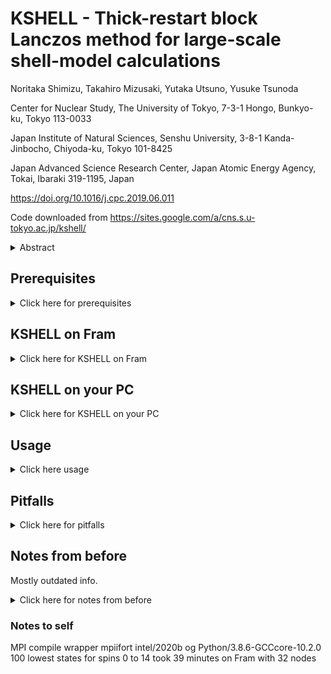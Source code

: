 # KSHELL - Thick-restart block Lanczos method for large-scale shell-model calculations

Noritaka Shimizu, Takahiro Mizusaki, Yutaka Utsuno, Yusuke Tsunoda

Center for Nuclear Study, The University of Tokyo, 7-3-1 Hongo, Bunkyo-ku, Tokyo 113-0033

Japan Institute of Natural Sciences, Senshu University, 3-8-1 Kanda-Jinbocho, Chiyoda-ku, Tokyo 101-8425

Japan Advanced Science Research Center, Japan Atomic Energy Agency, Tokai, Ibaraki 319-1195, Japan

https://doi.org/10.1016/j.cpc.2019.06.011

Code downloaded from https://sites.google.com/a/cns.s.u-tokyo.ac.jp/kshell/

<details>
<summary>Abstract</summary>
<p>

  We propose a thick-restart block Lanczos method, which is an extension of the thick-restart Lanczos method with the block algorithm, as an eigensolver of the large-scale shell-model calculations. This method has two advantages over the conventional Lanczos method: the precise computations of the near-degenerate eigenvalues, and the efficient computations for obtaining a large number of eigenvalues. These features are quite advantageous to compute highly excited states where the eigenvalue density is rather high. A shell-model code, named KSHELL, equipped with this method was developed for massively parallel computations, and it enables us to reveal nuclear statistical properties which are intensively investigated by recent experimental facilities. We describe the algorithm and performance of the KSHELL code and demonstrate that the present method outperforms the conventional Lanczos method.

  Program summary
  Program Title: KSHELL

  Licensing provisions: GPLv3

  Programming language: Fortran 90

  Nature of problem: The nuclear shell-model calculation is one of the configuration interaction methods in nuclear physics to study nuclear structure. The model space is spanned by the M-scheme basis states. We obtain nuclear wave functions by solving an eigenvalue problem of the shell-model Hamiltonian matrix, which is a sparse, symmetric matrix.

  Solution method: The KSHELL code enables us to solve the eigenvalue problem of the shell-model Hamiltonian matrix utilizing the thick-restart Lanczos or thick-restart block Lanczos methods. Since the number of the matrix elements are too huge to be stored, the elements are generated on the fly at every matrix–vector product. The overhead of the on-the-fly algorithm are reduced by the block Lanczos method.

  Additional comments including restrictions and unusual features: The KSHELL code is equipped with a user-friendly dialog interface to generate a shell script to run a job. The program runs both on a single node and a massively parallel computer. It provides us with energy levels, spin, isospin, magnetic and quadrupole moments, E2/M1 transition probabilities and one-particle spectroscopic factors. Up to tens of billions M-scheme dimension is capable, if enough memory is available.

</p>
</details>


## Prerequisites

<details>
<summary>Click here for prerequisites</summary>
<p>

  * ```Python 3.8``` or newer (kshell_ui.py uses syntax specific to 3.8 and above)
    * `numpy`
    * `matplotlib`
    * `kshell-utilities` (not required but recommended)
  * ```gfortran 10.2.0``` or newer (Tested with this version, might work with older versions)
  * ```ifort 19.1.3.304``` (Alternative to gfortran. Tested with this version, might work with other versions.)
  * ```openblas```
  * ```lapack```

  Use `gfortran` Fortran compiler if you plan on running KSHELL on your personal computer and use `ifort` for the Fram supercomputer.
</p>
</details>


## KSHELL on Fram

  <details>
  <summary>Click here for KSHELL on Fram</summary>
  <p>

  ### Compilation on Fram with MPI
  Start by loading the necessary modules which contain the correct additional software to run `KSHELL`. The `intel/2020b` module contains the correct `ifort` version as well as `blas` and `lapack` (double check this), and the module `Python/3.8.6-GCCcore-10.2.0` gives us the correct `Python` version. Load the modules in this order:
  ```
  module load intel/2020b
  module load Python/3.8.6-GCCcore-10.2.0
  ```
  Now, clone this repository to the desired install location. Navigate to the `<install_location>/src/` directory and edit the `Makefile`. We will use the MPI ifort wrapper `mpiifort` to compile `KSHELL`, so make sure that `FC = mpiifort` is un-commented and that all other `FC = ` lines are commented. Comment with `#`. Remember to save the file. Still in the `<install_location>/src/` directory, run the command `make`, and `KSHELL` will be compiled.

  <details>
  <summary>Click here to see the terminal output from the compilation process</summary>
  <p>

    ```
    [user ~/kshell_public/src]$ make
    mpiifort -O3 -qopenmp -no-ipo -DMPI  -c constant.f90
    mpiifort -O3 -qopenmp -no-ipo -DMPI  -c model_space.f90
    mpiifort -O3 -qopenmp -no-ipo -DMPI  -c lib_matrix.F90
    mpiifort -O3 -qopenmp -no-ipo -DMPI  -c class_stopwatch.F90
    mpiifort -O3 -qopenmp -no-ipo -DMPI  -c partition.F90
    mpiifort -O3 -qopenmp -no-ipo -DMPI  -c wavefunction.F90
    mpiifort -O3 -qopenmp -no-ipo -DMPI  -c rotation_group.f90
    mpiifort -O3 -qopenmp -no-ipo -DMPI  -c harmonic_oscillator.f90
    mpiifort -O3 -qopenmp -no-ipo -DMPI  -c operator_jscheme.f90
    mpiifort -O3 -qopenmp -no-ipo -DMPI  -c operator_mscheme.f90
    mpiifort -O3 -qopenmp -no-ipo -DMPI  -c bridge_partitions.F90
    mpiifort -O3 -qopenmp -no-ipo -DMPI  -c sp_matrix_element.f90
    mpiifort -O3 -qopenmp -no-ipo -DMPI  -c interaction.f90
    mpiifort -O3 -qopenmp -no-ipo -DMPI  -c bp_io.F90
    mpiifort -O3 -qopenmp -no-ipo -DMPI  -c lanczos.f90
    mpiifort -O3 -qopenmp -no-ipo -DMPI  -c bp_expc_val.F90
    mpiifort -O3 -qopenmp -no-ipo -DMPI  -c bp_block.F90
    mpiifort -O3 -qopenmp -no-ipo -DMPI  -c block_lanczos.F90
    mpiifort -O3 -qopenmp -no-ipo -DMPI  -c kshell.F90
    mpiifort -O3 -qopenmp -no-ipo -DMPI -o kshell.exe kshell.o model_space.o interaction.o harmonic_oscillator.o constant.o rotation_group.o sp_matrix_element.o operator_jscheme.o operator_mscheme.o lib_matrix.o lanczos.o partition.o  wavefunction.o  bridge_partitions.o bp_io.o bp_expc_val.o class_stopwatch.o bp_block.o block_lanczos.o -mkl
    mpiifort -O3 -qopenmp -no-ipo -DMPI  -c transit.F90
    mpiifort -O3 -qopenmp -no-ipo -DMPI -o transit.exe transit.o model_space.o interaction.o harmonic_oscillator.o constant.o rotation_group.o sp_matrix_element.o operator_jscheme.o operator_mscheme.o lib_matrix.o lanczos.o partition.o  wavefunction.o  bridge_partitions.o bp_io.o bp_expc_val.o class_stopwatch.o bp_block.o block_lanczos.o -mkl
    mpiifort -O3 -qopenmp -no-ipo -DMPI -o count_dim.exe count_dim.f90 model_space.o interaction.o harmonic_oscillator.o constant.o rotation_group.o sp_matrix_element.o operator_jscheme.o operator_mscheme.o lib_matrix.o lanczos.o partition.o  wavefunction.o  bridge_partitions.o bp_io.o bp_expc_val.o class_stopwatch.o bp_block.o block_lanczos.o -mkl
    cp kshell.exe transit.exe count_dim.exe ../bin/
    ```

  </p>
  </details>

  `KSHELL` is now compiled! To remove the compiled files and revert back to the starting point, run `make clean` in the `src/` directory.

  ### Queueing job script on Fram
  Create a directory in which to store the output from `KSHELL`. In this directory, run `python <install_location>/bin/kshell_ui.py` and follow the instructions on screen. The shell script grenerated by `kshell_ui.py` must begin with certain commands wich will be read by the Fram job queue system, `slurm`. The needed commands will automatically be added to the executable shell script if the keyword `fram` is entered in the first prompt of `kshell_ui.py`. See a section further down in this document for general instructions on how to use `kshell_ui.py`. When the executable shell script has been created, put it in the queue by

  ```
  sbatch executable.sh
  ```

  To see the entire queue, or to filter the queue by username, use

  ```
  squeue
  squeue -u <username>
  ```

  The terminal output from the compute nodes is written to a file, `slurm-*.out`, which is placed in the `KSHELL` output directory you created. Use

  ```
  watch -n 10 cat slurm-*.out
  ```

  to get a 10 second interval live update on the terminal output from the compute nodes. If you put in your e-mail address in the executable shell script, you will get an e-mail when the program starts and when it ends. Following is an example of the commands which must be in the first line of the executable shell script which is generated by `kshell_ui.py`. For running 10 nodes with 32 cores each with an estimated calculation time of 10 minutes:

  <details>
  <summary>Click here to see the commands</summary>
  <p>

    ```
    #!/bin/bash
    #SBATCH --job-name=Ar28_usda
    #SBATCH --account=<enter account name here (example NN9464K)>
    ## Syntax is d-hh:mm:ss
    #SBATCH --time=0-00:10:00
    #SBATCH --nodes=10
    #SBATCH --ntasks-per-node=1
    #SBATCH --cpus-per-task=32
    #SBATCH --mail-type=ALL
    #SBATCH --mail-user=<your e-mail here>
    module --quiet purge
    module load intel/2020b
    module load Python/3.8.6-GCCcore-10.2.0
    set -o errexit
    set -o nounset
    ```

  </p>
  </details>

  Note that the modules must be explicitly loaded in the script file since the modules you load to the login node does not get loaded on the compute nodes. The login node is the computer you control when you SSH to `<username>@fram.sigma2.no` and the compute nodes are other computers which you control via the `slurm` queue system. If you need any other modules loaded, you must add these to the executable shell script. Now, just wait for the program to run its course!

  </p>
  </details>

## KSHELL on your PC
  
<details>
<summary>Click here for KSHELL on your PC</summary>
<p>
  
  ### Installation on Ubuntu
    
  <details>
  <summary>Click here for Ubuntu</summary>
  <p>

  KSHELL probably works fine on any Linux distro as long as you install the correct versions of Fortran and Python. Following is a recipe for installing and compiling on Ubuntu 20.04.2 LTS.

  #### Fortran compiler
  We start by installing a compatible version of `gfortran`. To get a version newer than 9, we must first add the Ubuntu Toolchain repository:
  ```
  sudo add-apt-repository -y ppa:ubuntu-toolchain-r/test
  ```
  Then, install `gfortran` version 10 with:
  ```
  sudo apt install gfortran-10
  ```
  And check that the newly installed Fortran compiler is of version 10.2.0 or above:
  ```
  gfortran-10 --version
  ```
  If the version is incorrect, try installing `gfortran` version 11 instead.

  #### Python
  For installing the correct version of Python, it is highly recommended to install an environment management system like `miniconda` as to not mess up any other Python dependencies your system has, and to easily download the exact version needed. Start by downloading the latest release of `miniconda` ([alternative downloads here](https://docs.conda.io/en/latest/miniconda.html)):
  ```
  wget https://repo.anaconda.com/miniconda/Miniconda3-latest-Linux-x86_64.sh
  ```
  Run the installer:
  ```
  bash Miniconda3-latest-Linux-x86_64.sh
  ```
  Accept the ToS. Choose all default settings except when the installer asks if it should initialize by running conda init. Choose yes. If you have trouble with initializing conda, for example
  ```
  > conda
  conda: command not found
  ```
  cd to `<install_location>/anaconda3/bin` and initialize conda from there. If you for example use `fish` instead of `bash` (you should!), then initialize with
  ```
  ./conda init fish
  ```
  When the initialization is complete, create an environment named `kshell` with `Python 3.8` along with `numpy`, `matplotlib` and `kshell-utilities` with:
  ```
  conda create --name kshell python=3.8 numpy matplotlib kshell-utilities
  ```
  Activate the environment with:
  ```
  conda activate kshell
  ```
  Note that any additional Python package can be installed normally with `pip`. The `kshell` environment is only active within your terminal session and does not interfere with any other Python dependencies on your system.

  Alternatively, download `Python 3.8` with the Ubuntu packet manager.

  #### Compile KSHELL
  We are now ready to actually install `KSHELL`. Navigate to the directory where you want to install `KSHELL` and clone this repository:
  ```
  git clone https://github.com/GaffaSnobb/kshell_public.git
  ```
  Navigate to the `src/` directory and edit the `Makefile` with your favorite editor. Change `FC = gfortran` to `FC = gfortran-10` (or `-11` if you installed version 11) and make sure that line is un-commented. All other `FC` declarations should be commented. Save the changes. Still in the `src/` directory, run
  ```
  make
  ```
  to compile. The output should be something like this (mismatch warnings are normal):
  
  <details>
  <summary>Click to see normal terminal output</summary>
  <p>

  ```
  > make
  gfortran-10 -O3 -fopenmp -fallow-argument-mismatch  -c constant.f90
  gfortran-10 -O3 -fopenmp -fallow-argument-mismatch  -c model_space.f90
  gfortran-10 -O3 -fopenmp -fallow-argument-mismatch  -c lib_matrix.F90
  lib_matrix.F90:304:29:

    304 |     call dlarnv(1, iseed, 1, r )
        |                             1
  ......
    312 |     call dlarnv(1, iseed, n, r)
        |                             2
  Warning: Rank mismatch between actual argument at (1) and actual argument at (2) (rank-1 and scalar)
  gfortran-10 -O3 -fopenmp -fallow-argument-mismatch  -c class_stopwatch.F90
  gfortran-10 -O3 -fopenmp -fallow-argument-mismatch  -c partition.F90
  gfortran-10 -O3 -fopenmp -fallow-argument-mismatch  -c wavefunction.F90
  gfortran-10 -O3 -fopenmp -fallow-argument-mismatch  -c rotation_group.f90
  gfortran-10 -O3 -fopenmp -fallow-argument-mismatch  -c harmonic_oscillator.f90
  gfortran-10 -O3 -fopenmp -fallow-argument-mismatch  -c operator_jscheme.f90
  gfortran-10 -O3 -fopenmp -fallow-argument-mismatch  -c operator_mscheme.f90
  gfortran-10 -O3 -fopenmp -fallow-argument-mismatch  -c bridge_partitions.F90
  gfortran-10 -O3 -fopenmp -fallow-argument-mismatch  -c sp_matrix_element.f90
  gfortran-10 -O3 -fopenmp -fallow-argument-mismatch  -c interaction.f90
  gfortran-10 -O3 -fopenmp -fallow-argument-mismatch  -c bp_io.F90
  gfortran-10 -O3 -fopenmp -fallow-argument-mismatch  -c lanczos.f90
  gfortran-10 -O3 -fopenmp -fallow-argument-mismatch  -c bp_expc_val.F90
  gfortran-10 -O3 -fopenmp -fallow-argument-mismatch  -c bp_block.F90
  gfortran-10 -O3 -fopenmp -fallow-argument-mismatch  -c block_lanczos.F90
  block_lanczos.F90:548:12:

    548 |             vr(i*nb+1,1), size(vr,1), &
        |            1
  ......
    577 |             -1.d0, vin(i*nb+1, 1), size(vin,1), an, size(an,1), &
        |                                                2
  Warning: Element of assumed-shape or pointer array as actual argument at (1) cannot correspond to actual argument at (2)
  block_lanczos.F90:250:20:

    250 |               1.d0, vi, nc, &
        |                    1
  ......
    577 |             -1.d0, vin(i*nb+1, 1), size(vin,1), an, size(an,1), &
        |                   2
  Warning: Rank mismatch between actual argument at (1) and actual argument at (2) (scalar and rank-2)
  gfortran-10 -O3 -fopenmp -fallow-argument-mismatch  -c kshell.F90
  gfortran-10 -O3 -fopenmp -fallow-argument-mismatch -o kshell.exe kshell.o model_space.o interaction.o harmonic_oscillator.o constant.o rotation_group.o sp_matrix_element.o operator_jscheme.o operator_mscheme.o lib_matrix.o lanczos.o partition.o  wavefunction.o  bridge_partitions.o bp_io.o bp_expc_val.o class_stopwatch.o bp_block.o block_lanczos.o -llapack -lblas -lm
  gfortran-10 -O3 -fopenmp -fallow-argument-mismatch  -c transit.F90
  gfortran-10 -O3 -fopenmp -fallow-argument-mismatch -o transit.exe transit.o model_space.o interaction.o harmonic_oscillator.o constant.o rotation_group.o sp_matrix_element.o operator_jscheme.o operator_mscheme.o lib_matrix.o lanczos.o partition.o  wavefunction.o  bridge_partitions.o bp_io.o bp_expc_val.o class_stopwatch.o bp_block.o block_lanczos.o -llapack -lblas -lm
  gfortran-10 -O3 -fopenmp -fallow-argument-mismatch -o count_dim.exe count_dim.f90 model_space.o interaction.o harmonic_oscillator.o constant.o rotation_group.o sp_matrix_element.o operator_jscheme.o operator_mscheme.o lib_matrix.o lanczos.o partition.o  wavefunction.o  bridge_partitions.o bp_io.o bp_expc_val.o class_stopwatch.o bp_block.o block_lanczos.o -llapack -lblas -lm
  cp kshell.exe transit.exe count_dim.exe ../bin/
  ```

  </p>
  </details>

  `KSHELL` is now compiled and ready to use. See a section further down in this readme for instructions on how to run `KSHELL`.

  </p>
  </details>

  ### Installation on macOS
    
  <details>
  <summary>Click here for macOS</summary>
  <p>

  #### Homebrew
  `Homebrew` is a packet manager for macOS similar to `apt` for Ubuntu and frankly, every (soon to be) scientist using macOS should have `Homebrew` installed. Install with ([see detailed install instructions here](https://brew.sh)):
  ```
  /bin/bash -c "$(curl -fsSL https://raw.githubusercontent.com/Homebrew/install/HEAD/install.sh)"
  ```

  #### Fortran
  Install the newest Fortran compiler with (per 2021-09-29 version 11.2.0 will be installed):
  ```
  brew install gfortran
  ```
  and check that the version is equal to or greater than 10.2.0 by:
  ```
  gfortran --version
  ```

  #### Python
  For installing the correct version of Python, it is highly recommended to install an environment management system like `miniconda` as to not mess up any other Python dependencies your system has, and to easily download the exact version needed. Start by downloading the latest release of `miniconda` ([alternative downloads here](https://docs.conda.io/en/latest/miniconda.html)):
  ```
  wget https://repo.anaconda.com/miniconda/Miniconda3-latest-MacOSX-x86_64.sh
  ```
  Run the installer:
  ```
  bash Miniconda3-latest-MacOSX-x86_64.sh
  ```
  Accept the ToS. Choose all default settings except when the installer asks if it should initialize by running conda init. Choose yes. If you have trouble with initializing conda, for example
  ```
  > conda
  conda: command not found
  ```
  cd to `<install_location>/anaconda3/bin` and initialize conda from there. If you for example use `fish` instead of `bash` (you should!), then initialize with
  ```
  ./conda init fish
  ```
  When the initialization is complete, create an environment named `kshell` with `Python 3.8` along with `numpy`, `matplotlib` and `kshell-utilities` with:
  ```
  conda create --name kshell python=3.8 numpy matplotlib kshell-utilities
  ```
  Activate the environment with:
  ```
  conda activate kshell
  ```
  Note that any additional Python package can be installed normally with `pip`. The `kshell` environment is only active within your terminal session and does not interfere with any other Python dependencies on your system.

  Alternatively, download `Python 3.8` with `brew`.

  #### Compile KSHELL
  We are now ready to actually install `KSHELL`. Navigate to the directory where you want to install `KSHELL` and clone this repository:
  ```
  git clone https://github.com/GaffaSnobb/kshell_public.git
  ```
  Navigate to the `src/` directory and run
  ```
  make
  ```
  to compile. The output should be something like this (mismatch warnings are normal):
  
  <details>
  <summary>Click to see normal terminal output</summary>
  <p>

  ```
  > make
  gfortran -O3 -fopenmp -fallow-argument-mismatch  -c constant.f90
  gfortran -O3 -fopenmp -fallow-argument-mismatch  -c model_space.f90
  gfortran -O3 -fopenmp -fallow-argument-mismatch  -c lib_matrix.F90
  lib_matrix.F90:304:29:

    304 |     call dlarnv(1, iseed, 1, r )
        |                             1
  ......
    312 |     call dlarnv(1, iseed, n, r)
        |                             2
  Warning: Rank mismatch between actual argument at (1) and actual argument at (2) (rank-1 and scalar)
  gfortran -O3 -fopenmp -fallow-argument-mismatch  -c class_stopwatch.F90
  gfortran -O3 -fopenmp -fallow-argument-mismatch  -c partition.F90
  gfortran -O3 -fopenmp -fallow-argument-mismatch  -c wavefunction.F90
  gfortran -O3 -fopenmp -fallow-argument-mismatch  -c rotation_group.f90
  gfortran -O3 -fopenmp -fallow-argument-mismatch  -c harmonic_oscillator.f90
  gfortran -O3 -fopenmp -fallow-argument-mismatch  -c operator_jscheme.f90
  gfortran -O3 -fopenmp -fallow-argument-mismatch  -c operator_mscheme.f90
  gfortran -O3 -fopenmp -fallow-argument-mismatch  -c bridge_partitions.F90
  gfortran -O3 -fopenmp -fallow-argument-mismatch  -c sp_matrix_element.f90
  gfortran -O3 -fopenmp -fallow-argument-mismatch  -c interaction.f90
  gfortran -O3 -fopenmp -fallow-argument-mismatch  -c bp_io.F90
  gfortran -O3 -fopenmp -fallow-argument-mismatch  -c lanczos.f90
  gfortran -O3 -fopenmp -fallow-argument-mismatch  -c bp_expc_val.F90
  gfortran -O3 -fopenmp -fallow-argument-mismatch  -c bp_block.F90
  gfortran -O3 -fopenmp -fallow-argument-mismatch  -c block_lanczos.F90
  block_lanczos.F90:548:12:

    548 |             vr(i*nb+1,1), size(vr,1), &
        |            1
  ......
    577 |             -1.d0, vin(i*nb+1, 1), size(vin,1), an, size(an,1), &
        |                                                2
  Warning: Element of assumed-shape or pointer array as actual argument at (1) cannot correspond to actual argument at (2)
  block_lanczos.F90:250:20:

    250 |               1.d0, vi, nc, &
        |                    1
  ......
    577 |             -1.d0, vin(i*nb+1, 1), size(vin,1), an, size(an,1), &
        |                   2
  Warning: Rank mismatch between actual argument at (1) and actual argument at (2) (scalar and rank-2)
  gfortran -O3 -fopenmp -fallow-argument-mismatch  -c kshell.F90
  gfortran -O3 -fopenmp -fallow-argument-mismatch -o kshell.exe kshell.o model_space.o interaction.o harmonic_oscillator.o constant.o rotation_group.o sp_matrix_element.o operator_jscheme.o operator_mscheme.o lib_matrix.o lanczos.o partition.o  wavefunction.o  bridge_partitions.o bp_io.o bp_expc_val.o class_stopwatch.o bp_block.o block_lanczos.o -llapack -lblas -lm
  gfortran -O3 -fopenmp -fallow-argument-mismatch  -c transit.F90
  gfortran -O3 -fopenmp -fallow-argument-mismatch -o transit.exe transit.o model_space.o interaction.o harmonic_oscillator.o constant.o rotation_group.o sp_matrix_element.o operator_jscheme.o operator_mscheme.o lib_matrix.o lanczos.o partition.o  wavefunction.o  bridge_partitions.o bp_io.o bp_expc_val.o class_stopwatch.o bp_block.o block_lanczos.o -llapack -lblas -lm
  gfortran -O3 -fopenmp -fallow-argument-mismatch -o count_dim.exe count_dim.f90 model_space.o interaction.o harmonic_oscillator.o constant.o rotation_group.o sp_matrix_element.o operator_jscheme.o operator_mscheme.o lib_matrix.o lanczos.o partition.o  wavefunction.o  bridge_partitions.o bp_io.o bp_expc_val.o class_stopwatch.o bp_block.o block_lanczos.o -llapack -lblas -lm
  cp kshell.exe transit.exe count_dim.exe ../bin/
  ```

  </p>
  </details>

  `KSHELL` is now compiled and ready to use. See a section further down in this readme for instructions on how to run `KSHELL`.

  </p>
  </details>

</p>
</details>

## Usage

<details>
<summary>Click here usage</summary>
<p>

  #### General usage

  <details>
  <summary>Click here for general usage</summary>
  <p>

  We will here use 20Ne as an example. Create a directory where you want to place the output from `KSHELL`. cd to that directory and run
  ```
  python <kshell_install_directory>/bin/kshell_ui.py
  ```
  You will now be asked whether you want to use `MPI` or not. `MPI` is used for parallelization over multiple nodes. The parallelization over several cores per CPU is administered by `OpenMP` and is active even though you do not choose `MPI` here. For a regular PC, choose `n`. For running on the Fram supercomputer, choose `fram`:
  ```
  MPI parallel? Y/N/preset, n nodes (default: N,  TAB to complete) : n
  ```
  You are now asked to choose the model space. 20Ne has 10 protons and 10 neutrons which makes the doubly magic 8p 8n core suitable for the inert core. 1d5/2, 2s1/2 and 1d3/2 will then be the model space where the valence nucleons can move about. This is the `USD` model space. Take a look at [this figure](https://periodic-table.org/wp-content/uploads/2019/05/Shell-model-of-nucleus.png) and see if you agree. We choose `usda.snt` for this input.
  ```
  model space and interaction file name (.snt)
  (e.g. w or w.snt,  TAB to complete) : usda.snt
  ```
  Now we specify the nuclide. Here you may enter either the number of valence protons and neutrons or the isotope abbreviation (20ne or ne20). 20Ne has 2 valence protons and 2 valence neutrons outside the 8p 8n core, so the input may either be `2, 2` or `20ne`:
  ```
  number of valence protons and neutrons
  (ex.  2, 3 <CR> or 9Be <CR>)    <CR> to quit : 2,2
  ```
  We are now prompted for the name of the executable shell script. Press the return key for the default name:
  ```
  name for script file (default: Ne20_usda ):
  ```
  Choose which spin states you want to calculate and how many. The default value is to calculate the 100 lowest lying states. See a section later in this document on details:
  ```
  J, parity, number of lowest states
    (ex. 100          for 100 +parity, 100 -parity states w/o J-proj. (default)
        -5           for lowest five -parity states,
        0+3, 2+1     for lowest three 0+ states and one 2+ states,
        1.5-1, 3.5+3 for lowest one 3/2- states and three 7/2+ states) :
  ```
  We are now asked for truncation information. The model space is small and the number of nucleos is low, so we dont need to truncate this system. The default is no truncation. 20Ne in the `USD` model space only allows positive parity states, so we are only asked for truncation of the positive parity states. See a section later in this document for truncation details:
  ```
  truncation for "+" parity state in  Ne20_usda_p.ptn
  truncation scheme ?
        0 : No truncation (default)
        1 : particle-hole truncation for orbit(s)
        2 : hw truncation
        3 : Both (1) and (2)

  ```
  At this point we are asked whether we want to edit any other parameters, like the proton and neutron effective charges, the gyroscopic spin factor and the number of Lanczos iterations. Leave this to the default values:
  ```
  --- input parameter ---
    beta_cm = 0.0
    eff_charge = 1.5, 0.5,
    gl = 1.0, 0.0,
    gs = 5.585, -3.826,
    hw_type = 2
    max_lanc_vec = 200
    maxiter = 300
    mode_lv_hdd = 0
    n_block = 0
    n_restart_vec = 10

  modify parameter?
  (e.g.  maxiter = 300 for parameter change
          <CR>          for no more modification ) :
  ```
  Then, the transition probabilities are calculated by default, but you can omit these calculations here. Choose the default value:
  ```
  compute transition probabilities (E2/M1/E1) for
      Ne20_usda ? Y/N (default: Y) :
  ```
  Now you may repeat the process and input parameters for another nuclide. Press return to skip this step and to finish the script setup process. The directory should now include these files:

  ```
  Ne20_usda.sh
  Ne20_usda_p.ptn
  collect_logs.py
  count_dim.py
  kshell.exe
  save_input_ui.txt
  transit.exe
  usda.snt
  ```
  Run `KSHELL` with these parameters by:
  ```
  ./Ne20_usda.sh
  ```
  If the program runs successfully, you will see:
  ```
  start running log_Ne20_usda_m0p.txt ...
  start running log_Ne20_usda_tr_m0p_m0p.txt ...
  Finish computing Ne20_usda.    See summary_Ne20_usda.txt
  ```

  </p>
  </details>

  #### How to choose spin and parity states

  <details>
  <summary>Click here for how to choose spin and parity states</summary>
  <p>
  
  `kshell_ui.py` asks you to choose what spin and parity states you want to calculate:
  ```
  J, parity, number of lowest states
    (ex. 100          for 100 +parity, 100 -parity states w/o J-proj. (default)
        -5           for lowest five -parity states,
        0+3, 2+1     for lowest three 0+ states and one 2+ states,
        1.5-1, 3.5+3 for lowest one 3/2- states and three 7/2+ states) :
  ```
  * Entering an integer `N` will ask `KSHELL` to produce the `N` lowest lying energy levels, regardless of spin and parity. Example: Inputting `1337` will produce the 1337 lowest lying energy levels.
  * Prepending a plus sign (`+`) or a minus sign (`-`) to the integer will specify which parity you want to calculate the levels for. Note that your chosen nuclide and model space might only be able to produce either positive or negative parity states. Example: `+1337` will produce the 1337 lowest lying positive parity levels.
  * You can request the `N` lowest lying levels of a specific spin and parity. Example: `0+3` will produce the three lowest lying levels with spin 0 and positive parity.
  * You can request several different specific spin and parity states. Example: `1.5-1, 3.5+3` will produce the lowest lying state of spin 3/2 and negative parity, as well as the three lowest lying states of spin 7/2 and positive parity.

  </p>
  </details>

  #### How to calculate the dimensionality

  <details>
  <summary>Click here for how to calculate the dimensionality</summary>
  <p>

  After answering all the questions from `kshell_ui.py` it might be reasonable to check the dimensionality of the configuration to see if your computer will actually manage to solve the calculations. At this point, the work folder will look something like this:
  ```
  Ne20_usda.sh
  Ne20_usda_p.ptn
  collect_logs.py
  count_dim.py
  kshell.exe
  save_input_ui.txt
  transit.exe
  usda.snt
  ```
  The `.snt` file contains the two-body matrix elements (TBME) in the current model space (here `usda`). The `.ptn` contains the possible different proton and neutron combinations. Count the dimensionality by:
  ```
  python count_dim.py usda.snt Ne20_usda_p.ptn
  ```
  which generates the output
  ```
        2*M        M-scheme dim.          J-scheme dim.
  dim.    16                    4                    4   4.00x10^ 0  4.00x10^ 0
  dim.    14                   16                   12   1.60x10^ 1  1.20x10^ 1
  dim.    12                   52                   36   5.20x10^ 1  3.60x10^ 1
  dim.    10                  116                   64   1.16x10^ 2  6.40x10^ 1
  dim.     8                  225                  109   2.25x10^ 2  1.09x10^ 2
  dim.     6                  354                  129   3.54x10^ 2  1.29x10^ 2
  dim.     4                  497                  143   4.97x10^ 2  1.43x10^ 2
  dim.     2                  594                   97   5.94x10^ 2  9.70x10^ 1
  dim.     0                  640                   46   6.40x10^ 2  4.60x10^ 1
  ```
  The M- and J-scheme dimensionalities are both very small in this configuration and the calculations will take only a few seconds to run on a normal laptop. The J-scheme dimensionality tells us how many levels of the different spins are available. From the above table we read that this configuration has 46 possible spin 0 states, 97 spin 1 states, 143 spin 2 states, and so on. We can also read from the table that this configuration has 640 possible M = 0 states (projection of J on the z-axis), 594 M = 1 states, and so on. The two last columns displays the M- and J-scheme dimensionalities in scientific notation.

  We now look at a much larger configuration, namely V50 with the `GXPF` model space:
  ```
  python count_dim.py gxpf1a.snt V50_gxpf1a_p.ptn
  ```
  gives:
  ```
        2*M        M-scheme dim.          J-scheme dim.
  dim.    44                    4                    4   4.00x10^ 0  4.00x10^ 0
  dim.    42                   46                   42   4.60x10^ 1  4.20x10^ 1
  dim.    40                  263                  217   2.63x10^ 2  2.17x10^ 2
  dim.    38                 1069                  806   1.07x10^ 3  8.06x10^ 2
  dim.    36                 3489                 2420   3.49x10^ 3  2.42x10^ 3
  dim.    34                 9737                 6248   9.74x10^ 3  6.25x10^ 3
  dim.    32                23975                14238   2.40x10^ 4  1.42x10^ 4
  dim.    30                53304                29329   5.33x10^ 4  2.93x10^ 4
  dim.    28               108622                55318   1.09x10^ 5  5.53x10^ 4
  dim.    26               205136                96514   2.05x10^ 5  9.65x10^ 4
  dim.    24               362005               156869   3.62x10^ 5  1.57x10^ 5
  dim.    22               600850               238845   6.01x10^ 5  2.39x10^ 5
  dim.    20               942669               341819   9.43x10^ 5  3.42x10^ 5
  dim.    18              1403670               461001   1.40x10^ 6  4.61x10^ 5
  dim.    16              1990227               586557   1.99x10^ 6  5.87x10^ 5
  dim.    14              2694122               703895   2.69x10^ 6  7.04x10^ 5
  dim.    12              3489341               795219   3.49x10^ 6  7.95x10^ 5
  dim.    10              4331494               842153   4.33x10^ 6  8.42x10^ 5
  dim.     8              5160580               829086   5.16x10^ 6  8.29x10^ 5
  dim.     6              5907365               746785   5.91x10^ 6  7.47x10^ 5
  dim.     4              6502475               595110   6.50x10^ 6  5.95x10^ 5
  dim.     2              6886407               383932   6.89x10^ 6  3.84x10^ 5
  dim.     0              7019100               132693   7.02x10^ 6  1.33x10^ 5
  ```
  The `GXPF` model space uses the 1f7/2, 2p3/2, 1f5/2 and 2p1/2 orbitals for the valence nucleons. V50 has 3 valence protons and 7 valence neutrons free to move about in the model space. Compared to 20Ne in the `USD` model space, V50 has both more valence nucleons and more states for them to be in, thus the larger M- and J-scheme dimensionalities. The V50 `GXPF` configuration might be possible to run on a multicore laptop for a small number of requested states. Running the configuration for the 100 lowest lying states for spins 0 to 14 takes approximately 1-2 hours on the Fram supercomputer using 32 nodes.

  </p>
  </details>

  #### How to truncate

  <details>
  <summary>Click here for how to truncate</summary>
  <p>

  `kshell_ui.py` asks you if you want to truncate the model space:
  ```
  truncation for "+" parity state in  Ne20_usda_p.ptn
  truncation scheme ?
        0 : No truncation (default)
        1 : particle-hole truncation for orbit(s)
        2 : hw truncation
        3 : Both (1) and (2)
  ```
  For large configurations (many valence nucleons and many shells for them to occupy) truncation might be necessary for `KSHELL` to actually complete the calculations. For 

  </p>
  </details>


</p>
</details>

          
## Pitfalls

<details>
<summary>Click here for pitfalls</summary>
<p>

  2021-09-29 UPDATE: `kshell_ui.py` now checks if the number of requested states exceeds the maximum possible number of states for the given model space and configuration and adjusts accordingly. This error should not be a problem anymore for single PC compilation. We still do experience this issue when compiled with `-DMPI`, but running KSHELL a with a small number of possible configurations on a computer with several nodes is nonsenical.

  KSHELL version 2 has undefined behavior if you request more states than the configuration and model space allows. As an example, take 28Ar in the USDA model space. By running the `count_dim.py` script we get
  ```
  python <path>/count_dim.py usda.snt Ar28_usda_p.ptn
        2*M        M-scheme dim.          J-scheme dim.
  dim.    16                    4                    4   4.00x10^ 0  4.00x10^ 0
  dim.    14                   16                   12   1.60x10^ 1  1.20x10^ 1
  dim.    12                   52                   36   5.20x10^ 1  3.60x10^ 1
  dim.    10                  116                   64   1.16x10^ 2  6.40x10^ 1
  dim.     8                  225                  109   2.25x10^ 2  1.09x10^ 2
  dim.     6                  354                  129   3.54x10^ 2  1.29x10^ 2
  dim.     4                  497                  143   4.97x10^ 2  1.43x10^ 2
  dim.     2                  594                   97   5.94x10^ 2  9.70x10^ 1
  dim.     0                  640                   46   6.40x10^ 2  4.60x10^ 1
  ```
  The `J-scheme dim.` column indicates how many different states of the spin indicated in the `2*M` column that can be calculated in this model space with this configuration of protons and neutrons. 28Ar in USDA has 10 valence protons and 2 valence neutrons, and from `count_dim.py` we see that this model space and configuration allows 46 0+ states, 97 1+ states, 143 2+ states, and so on. Take the 0+ states as an example. If you request more than 46 0+ states, say 100, the best case scenario is that KSHELL gives you 46 0+ states and 54 invalid / undefined states. Worst case scenario is that KSHELL gives no output. The current best solution is to request exactly 46 0+ states if you want them all.

</p>
</details>

## Notes from before
Mostly outdated info.

<details>
<summary>Click here for notes from before</summary>
<p>

  ### Additions by jorgenem

  I have added some Python scripts in the bin/ folder, namely `shellmodelutilities.py` and `spin_selection.py`. The latter is a small tool to ease setup of calculations, while the first is a comprehensive library of tools to calculate level density (NLD) and gamma-ray strength function (gSF) from shell model files. 

  The folder example_nld_gsf/ contains an example of just that, using the `shellmodelutilities` library. There is also an example summary file on Ne20 with the USDa interaction, to demonstrate the use of the script. The calculated NLD and gSF is not very interesting, however, but I cannot put a large file on Github. If you like, you can download a more interesting calculation summary file from the supplemental material to our PRC on M1 systematics ([arXiv:1807.04036 [nucl-th]](https://arxiv.org/abs/1807.04036)) from this link: https://doi.org/10.5281/zenodo.1493220

  ### Technical notes (NB: THESE CHANGES WERE OVERWRITTEN IN THE VERSION 2 UPDATE OF KSHELL (2021-04-29))
  * I have modified the `transit.f90` file slightly so it prints transition strengths with more decimal precision, to facilitate the gSF calculations. I have updated `collect_logs.py` accordingly. 
  * I have modified `collect_logs.py` to ensure it does not double-count transitions. 
  * I have added some lines to kshell_ui.py so that it does an automatic backup of all the text files from the run into a folder called `KSHELL_runs` under the home path. This is mainly useful when running on a supercomputer, where the calculation is typically run on a scratch disk where files are deleted after some weeks.

</p>
</details>

### Notes to self
MPI compile wrapper mpiifort
intel/2020b og Python/3.8.6-GCCcore-10.2.0
100 lowest states for spins 0 to 14 took 39 minutes on Fram with 32 nodes
